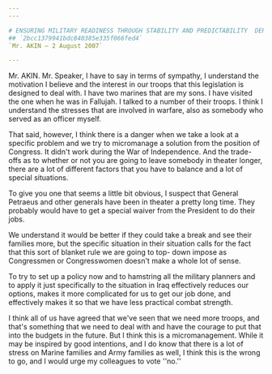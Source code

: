 ```yaml
---
---

# ENSURING MILITARY READINESS THROUGH STABILITY AND PREDICTABILITY  DEPLOYMENT POLICY ACT OF 2007
## `2bcc1379941bdc840385e335f066fed4`
`Mr. AKIN — 2 August 2007`

---
```



Mr. AKIN. Mr. Speaker, I have to say in terms of sympathy, I 
understand the motivation I believe and the interest in our troops that 
this legislation is designed to deal with. I have two marines that are 
my sons. I have visited the one when he was in Fallujah. I talked to a 
number of their troops. I think I understand the stresses that are 
involved in warfare, also as somebody who served as an officer myself.

That said, however, I think there is a danger when we take a look at 
a specific problem and we try to micromanage a solution from the 
position of Congress. It didn't work during the War of Independence. 
And the trade-offs as to whether or not you are going to leave somebody 
in theater longer, there are a lot of different factors that you have 
to balance and a lot of special situations.

To give you one that seems a little bit obvious, I suspect that 
General Petraeus and other generals have been in theater a pretty long 
time. They probably would have to get a special waiver from the 
President to do their jobs.

We understand it would be better if they could take a break and see 
their families more, but the specific situation in their situation 
calls for the fact that this sort of blanket rule we are going to top-
down impose as Congressmen or Congresswomen doesn't make a whole lot of 
sense.



To try to set up a policy now and to hamstring all the military 
planners and to apply it just specifically to the situation in Iraq 
effectively reduces our options, makes it more complicated for us to 
get our job done, and effectively makes it so that we have less 
practical combat strength.

I think all of us have agreed that we've seen that we need more 
troops, and that's something that we need to deal with and have the 
courage to put that into the budgets in the future. But I think this is 
a micromanagement. While it may be inspired by good intentions, and I 
do know that there is a lot of stress on Marine families and Army 
families as well, I think this is the wrong to go, and I would urge my 
colleagues to vote ''no.''